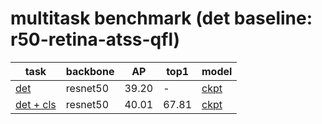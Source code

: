 # multitask benchmark (det baseline: r50-retina-atss-qfl)
| task                   | backbone            | AP    | top1  | model |
| ---------------------- | ------------------- | ----- | ----- | ----- |
| [det](https://gitlab.bj.sensetime.com/spring2/united-perception/-/blob/dev/configs/multitask/r50-retina-atss-qfl.yaml)                    | resnet50            | 39.20 | -     | [ckpt](http://spring.sensetime.com/dropadmin/$/FzCjp.pth) |
| [det + cls](https://gitlab.bj.sensetime.com/spring2/united-perception/-/blob/dev/configs/multitask/r50-retina-atss-qfl+cls.yaml)              | resnet50            | 40.01 | 67.81 | [ckpt](http://spring.sensetime.com/dropadmin/$/mRoOR.pth) |
